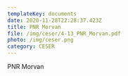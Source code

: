 ```yaml
---
templateKey: documents
date: 2020-11-28T22:28:37.423Z
title: PNR Morvan
file: /img/ceser/4-13_PNR_Morvan.pdf
photo: /img/ceser.png
category: CESER
---
```


PNR Morvan
